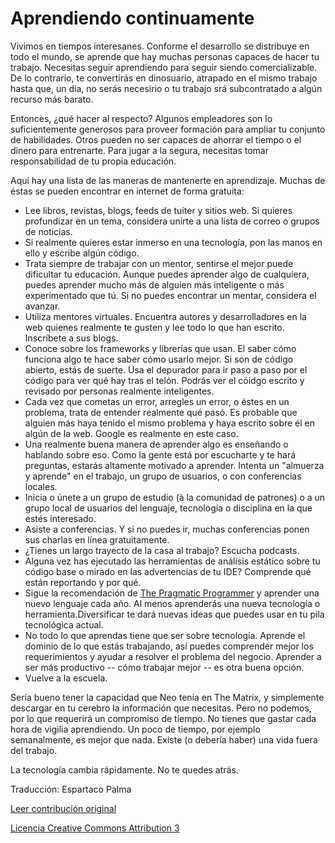 Aprendiendo continuamente
===

Vivimos en tiempos interesanes. Conforme el desarrollo se distribuye en todo el mundo, se aprende que hay muchas personas capaces de hacer tu trabajo. Necesitas seguir aprendiendo para seguir siendo comercializable. De lo contrario, te convertirás en dinosuario, atrapado en el mismo trabajo hasta que, un día, no serás necesirio o tu trabajo srá subcontratado a algún recurso más barato.

Entonces, ¿qué hacer al respecto? Algunos empleadores son lo suficientemente generosos para proveer formación para ampliar tu conjunto de habilidades. Otros pueden no ser capaces de ahorrar el tiempo o el dinero para entrenarte. Para jugar a la segura, necesitas tomar responsabilidad de tu propia educación.

Aquí hay una lista de las maneras de mantenerte en aprendizaje. Muchas de éstas se pueden encontrar en internet de forma gratuita:

* Lee libros, revistas, blogs, feeds de tuiter y sitios web. Si quieres profundizar en un tema, considera unirte a una lista de correo o grupos de noticias.
* Si realmente quieres estar inmerso en una tecnología, pon las manos en ello y escribe algún código.
* Trata siempre de trabajar con un mentor, sentirse el mejor puede dificultar tu educación. Aunque puedes aprender algo de cualquiera, puedes aprender mucho más de alguien más inteligente o más experimentado que tú. Si no puedes encontrar un mentar, considera el avanzar.
* Utiliza mentores virtuales. Encuentra autores y desarrolladores en la web quienes realmente te gusten y lee todo lo que han escrito. Inscríbete a sus blogs.
* Conoce sobre los frameworks y librerías que usan. El saber cómo funciona algo te hace saber cómo usarlo mejor. Si son de código abierto, estás de suerte. Usa el depurador para ir paso a paso por el código para ver qué hay tras el telón. Podrás ver el cóidgo escrito y revisado por personas realmente inteligentes.
* Cada vez que cometas un error, arregles un error, o éstes en un problema, trata de entender realmente qué pasó. Es probable que alguien más haya tenido el mismo problema y haya escrito sobre él en algún de la web. Google es realmente en este caso.
* Una realmente buena manera de aprender algo es enseñando o hablando sobre eso. Como la gente está por escucharte y te hará preguntas, estarás altamente motivado a aprender. Intenta un "almuerza y aprende" en el trabajo, un grupo de usuarios, o con conferencias locales.
* Inicia o únete a un grupo de estudio (à la comunidad de patrones) o a un grupo local de usuarios del lenguaje, tecnología o disciplina en la que estés interesado.
* Asiste a conferencias. Y si no puedes ir, muchas conferencias ponen sus charlas en línea gratuitamente.
* ¿Tienes un largo trayecto de la casa al trabajo? Escucha podcasts.
* Alguna vez has ejecutado las herramientas de análisis estático sobre tu código base o mirado en las advertencias de tu IDE? Comprende qué están reportando y por qué.
* Sigue la recomendación de [The Pragmatic Programmer](http://www.pragprog.com/titles/tpp/the-pragmatic-programmer) y aprender una nuevo lenguaje cada año. Al menos aprenderás una nueva tecnología o herramienta.Diversificar te dará nuevas ideas que puedes usar en tu pila tecnológica actual.
* No todo lo que aprendas tiene que ser sobre tecnología. Aprende el dominio de lo que estás trabajando, así puedes comprender mejor los requerimientos y ayudar a resolver el problema del negocio. Aprender a ser más productivo -- cómo trabajar mejor -- es otra buena opción.
* Vuelve a la escuela.

Sería bueno tener la capacidad que Neo tenía en The Matrix, y simplemente descargar en tu cerebro la información que necesitas. Pero no podemos, por lo que requerirá un compromiso de tiempo. No tienes que gastar cada hora de vigilia aprendiendo. Un poco de tiempo, por ejemplo semanalmente, es mejor que nada. Existe (o debería haber) una vida fuera del trabajo.

La tecnología cambia rápidamente. No te quedes atrás.

Traducción: Espartaco Palma

[Leer contribución original](http://programmer.97things.oreilly.com/wiki/index.php/Continuous_Learning)

[Licencia Creative Commons Attribution 3](http://creativecommons.org/licenses/by/3.0/us/deed.es)